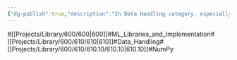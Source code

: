 ```yaml
---
{"dg-publish":true,"description":"In Data Handling category, especially cover about numpy libray. One of the big advantages of Numpy is that it can significantly improve memory and speed in processing numbers. It also provides a much wider variety of methods to perform operations.","permalink":"/projects/library/600/610/610-10/610-10/","dgPassFrontmatter":true,"noteIcon":"0","created":"2024-01-24T15:24:09.128+09:00","updated":"2024-06-20T03:11:52.983+09:00"}
---
```


#[[Projects/Library/600/600\|600]]#ML_Libraries_and_Implementation#[[Projects/Library/600/610/610\|610]]#Data_Handling#[[Projects/Library/600/610/610.10/610.10\|610.10]]#NumPy



